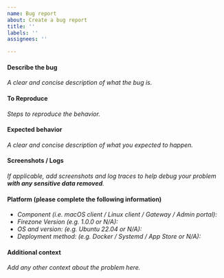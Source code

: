 ```yaml
---
name: Bug report
about: Create a bug report
title: ''
labels: ''
assignees: ''

---
```


#### Describe the bug

_A clear and concise description of what the bug is._

#### To Reproduce

_Steps to reproduce the behavior._

#### Expected behavior

_A clear and concise description of what you expected to happen._

#### Screenshots / Logs

_If applicable, add screenshots and log traces to help debug your problem **with
any sensitive data removed**._

#### Platform (please complete the following information)

- _Component (i.e. macOS client / Linux client / Gateway / Admin portal):_
- _Firezone Version (e.g. 1.0.0 or N/A):_
- _OS and version: (e.g. Ubuntu 22.04 or N/A):_
- _Deployment method: (e.g. Docker / Systemd / App Store or N/A):_

#### Additional context

_Add any other context about the problem here._
